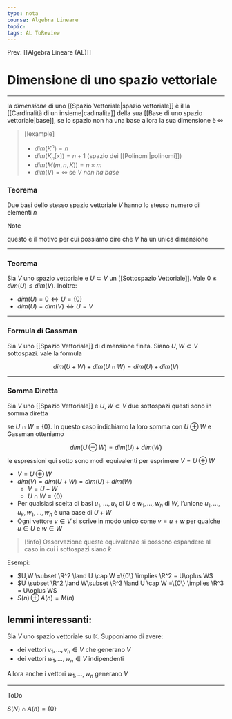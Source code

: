 ```yaml
---
type: nota
course: Algebra Lineare
topic: 
tags: AL ToReview
---
```


Prev: [[Algebra Lineare (AL)]]

# Dimensione di uno spazio vettoriale
---
la _dimensione_ di uno [[Spazio Vettoriale|spazio vettoriale]] è il la [[Cardinalità di un insieme|cadinalita]] della sua [[Base di uno spazio vettoriale|base]], se lo spazio non ha una base allora la sua dimensione è $\infty$

> [!example]
> - $dim(K^n)=n$
> - $dim(K_n[x]) =n+1$ (spazio dei [[Polinomi|polinomi]])
> - $dim(M(m,n,K)) =n \times m$
> - $dim(V) =\infty$  se $V$ _non ha base_


### Teorema
Due basi dello stesso spazio vettoriale $V$ hanno lo stesso numero di elementi $n$

>[!note]
> questo è il motivo per cui possiamo dire che  $V$  ha un unica dimensione

---
### Teorema
Sia $V$ uno spazio vettoriale e $U \subset V$ un [[Sottospazio Vettoriale]]. Vale $0 ≤ dim (U) ≤ dim (V)$. Inoltre:

- $dim (U) = 0 \iff U =\{0\}$
- $dim (U) = dim (V) \iff U =V$

---
### Formula di Gassman
Sia $V$ uno [[Spazio Vettoriale]] di dimensione finita. Siano $U,W\subset V$ sottospazi. vale la formula

$$
dim(U+W)+dim(U \cap W) = dim(U)+dim(V)
$$

---

### Somma Diretta

Sia $V$ uno [[Spazio Vettoriale]] e  $U, W \subset V$ due sottospazi questi sono in somma diretta

se  $U ∩ W = \{0\}$. In questo caso indichiamo la loro somma con $U ⊕ W$ e Gassman otteniamo

$$
dim( U ⊕ W) = dim(U) + dim(W)
$$

le espressioni qui sotto sono modi equivalenti per esprimere $V = U \oplus W$

- $V = U \oplus W$
- $dim (V)= dim(U+W) = dim(U)+dim(W)$
    - $V = U +W$
    - $U \cap W = \{0\}$
- Per qualsiasi scelta di basi $u_1,\dots, u_k$ di $U$ e $w_1,\dots, w_h$  di $W$, l’unione  $u_1,\dots, u_k , w_1,\dots, w_h$ è una base di $U + W$
- Ogni vettore $v ∈ V$ si scrive in modo unico come $v = u + w$ per
qualche $u ∈ U$  e $w ∈ W$

>[!info] Osservazione
> queste equivalenze si possono espandere al caso in cui i sottospazi siano $k$

Esempi:

- $U,W \subset \R^2 \land U \cap W =\{0\} \implies \R^2 = U\oplus W$
- $U \subset \R^2 \land W\subset \R^3 \land U \cap W =\{0\} \implies \R^3 = U\oplus W$
- $S(n) \oplus A(n) =M(n)$

## lemmi interessanti:

Sia $V$ uno spazio vettoriale su $\mathbb{K}$. Supponiamo di avere:

- dei vettori $v_1, \dots, v_n \in V$ che generano $V$
- dei vettori $w_1,\dots, w_n \in V$ indipendenti

Allora anche i vettori  $w_1, \dots , w_n$  generano $V$

---

ToDo

$S(N) \cap A(n) = \{0\}$

